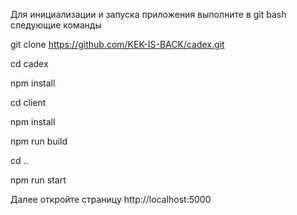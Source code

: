 Для инициализации и запуска приложения выполните в git bash следующие команды 

git clone https://github.com/KEK-IS-BACK/cadex.git

cd cadex

npm install

cd client

npm install

npm run build

cd ..

npm run start

Далее откройте страницу http://localhost:5000
